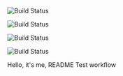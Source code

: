 ![Build Status](https://img.shields.io/github/workflow/status/ihorvyt/actions-hw/Python%20Tests%20and%20Build?label=Buildstyle=for-the-badge)

![Build Status](https://img.shields.io/github/workflow/status/ihorvyt/actions-hw/Python%20Tests%20and%20Build?label=Buildstyle=for-the-badge)

![Build Status](https://img.shields.io/github/workflow/status/ihorvyt/actions-hw/Python%20Tests%20and%20Build?label=Buildstyle=for-the-badge)

![Build Status](https://img.shields.io/github/workflow/status/ihorvyt/actions-hw/Python%20Tests%20and%20Build?label=Buildstyle=for-the-badge)

Hello, it's me, README
Test workflow
